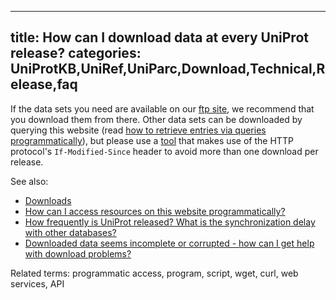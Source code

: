 
---
title: How can I download data at every UniProt release?
categories: UniProtKB,UniRef,UniParc,Download,Technical,Release,faq
---

If the data sets you need are available on our [ftp site](ftp://ftp.uniprot.org/pub/databases/uniprot/), we recommend that you download them from there. Other data sets can be downloaded by querying this website (read [how to retrieve entries via queries programmatically](http://www.uniprot.org/faq/28#retrieving%5Fentries%5Fvia%5Fqueries)), but please use a [tool](http://www.uniprot.org/faq/28#downloading) that makes use of the HTTP protocol's `If-Modified-Since` header to avoid more than one download per release.

See also:

*   [Downloads](http://www.uniprot.org/downloads)
*   [How can I access resources on this website programmatically?](http://www.uniprot.org/faq/28)
*   [How frequently is UniProt released? What is the synchronization delay with other databases?](http://www.uniprot.org/faq/49)
*   [Downloaded data seems incomplete or corrupted - how can I get help with download problems?](http://www.uniprot.org/help/metalink)

Related terms: programmatic access, program, script, wget, curl, web services, API
        